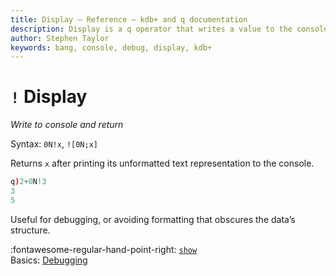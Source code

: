 ```yaml
---
title: Display – Reference – kdb+ and q documentation
description: Display is a q operator that writes a value to the console before returning it.
author: Stephen Taylor
keywords: bang, console, debug, display, kdb+
---
```

# `!` Display



_Write to console and return_

Syntax: `0N!x`, `![0N;x]`

Returns `x` after printing its unformatted text representation to the console. 

```q
q)2+0N!3
3
5
```

Useful for debugging, or avoiding formatting that obscures the data’s structure.

:fontawesome-regular-hand-point-right: 
[`show`](show.md)  
Basics: [Debugging](../basics/debug.md)